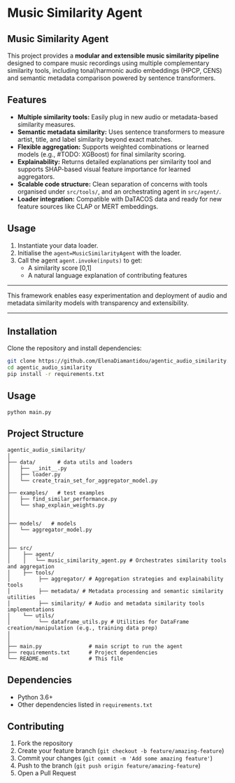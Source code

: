 # Music Similarity Agent


## Music Similarity Agent

This project provides a **modular and extensible music similarity pipeline** designed to compare music recordings using multiple complementary similarity tools, including tonal/harmonic audio embeddings (HPCP, CENS) and semantic metadata comparison powered by sentence transformers.

## Features

- **Multiple similarity tools:** Easily plug in new audio or metadata-based similarity measures.
- **Semantic metadata similarity:** Uses sentence transformers to measure artist, title, and label similarity beyond exact matches.
- **Flexible aggregation:** Supports weighted combinations or learned models (e.g., #TODO: XGBoost) for final similarity scoring.
- **Explainability:** Returns detailed explanations per similarity tool and supports SHAP-based visual feature importance for learned aggregators.
- **Scalable code structure:** Clean separation of concerns with tools organised under `src/tools/`, and an orchestrating agent in `src/agent/`.
- **Loader integration:** Compatible with DaTACOS data and ready for new feature sources like CLAP or MERT embeddings.

## Usage

1. Instantiate your data loader.
2. Initialise the `agent=MusicSimilarityAgent` with the loader.
3. Call the agent `agent.invoke(inputs)` to get:
   - A similarity score [0,1]
   - A natural language explanation of contributing features

---

This framework enables easy experimentation and deployment of audio and metadata similarity models with transparency and extensibility.

---

## Installation

Clone the repository and install dependencies:

```bash
git clone https://github.com/ElenaDiamantidou/agentic_audio_similarity.git
cd agentic_audio_similarity
pip install -r requirements.txt
```

## Usage

```
python main.py
```

## Project Structure

```
agentic_audio_similarity/
│
├── data/       # data utils and loaders
│   ├── __init__.py
│   ├── loader.py
│   └── create_train_set_for_aggregator_model.py
│
├── examples/   # test examples
│   ├── find_similar_performance.py
│   └── shap_explain_weights.py
│
│
├── models/   # models
│   └── aggregator_model.py
│
│
├── src/   
│    ├── agent/
│    │   └── music_similarity_agent.py # Orchestrates similarity tools and aggregation
│    ├── tools/
│         ├── aggregator/ # Aggregation strategies and explainability tools
│         ├── metadata/ # Metadata processing and semantic similarity utilities
│         ├── similarity/ # Audio and metadata similarity tools implementations
│    └── utils/
│         └── dataframe_utils.py # Utilities for DataFrame creation/manipulation (e.g., training data prep)
│
│
├── main.py               # main script to run the agent
├── requirements.txt      # Project dependencies
└── README.md             # This file
```

## Dependencies

- Python 3.6+
- Other dependencies listed in `requirements.txt`

## Contributing

1. Fork the repository
2. Create your feature branch (`git checkout -b feature/amazing-feature`)
3. Commit your changes (`git commit -m 'Add some amazing feature'`)
4. Push to the branch (`git push origin feature/amazing-feature`)
5. Open a Pull Request
